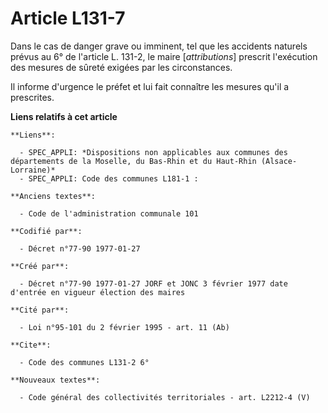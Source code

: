 # Article L131-7

Dans le cas de danger grave ou imminent, tel que les accidents naturels prévus au 6° de l'article L. 131-2, le maire
[*attributions*] prescrit l'exécution des mesures de sûreté exigées par les circonstances. 

Il informe d'urgence le préfet et lui fait connaître les mesures qu'il a prescrites.

**Liens relatifs à cet article**

	**Liens**:

	  - SPEC_APPLI: *Dispositions non applicables aux communes des départements de la Moselle, du Bas-Rhin et du Haut-Rhin (Alsace-Lorraine)*
	  - SPEC_APPLI: Code des communes L181-1 :

	**Anciens textes**:

	  - Code de l'administration communale 101

	**Codifié par**:

	  - Décret n°77-90 1977-01-27

	**Créé par**:

	  - Décret n°77-90 1977-01-27 JORF et JONC 3 février 1977 date d'entrée en vigueur élection des maires

	**Cité par**:

	  - Loi n°95-101 du 2 février 1995 - art. 11 (Ab)

	**Cite**:

	  - Code des communes L131-2 6°

	**Nouveaux textes**:

	  - Code général des collectivités territoriales - art. L2212-4 (V)
